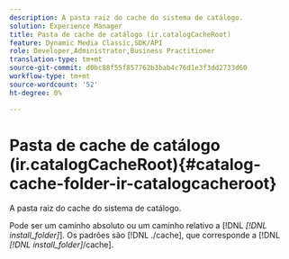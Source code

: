 ```yaml
---
description: A pasta raiz do cache do sistema de catálogo.
solution: Experience Manager
title: Pasta de cache de catálogo (ir.catalogCacheRoot)
feature: Dynamic Media Classic,SDK/API
role: Developer,Administrator,Business Practitioner
translation-type: tm+mt
source-git-commit: d0bc88f55f857762b3bab4c76d1e3f3dd2733d60
workflow-type: tm+mt
source-wordcount: '52'
ht-degree: 0%

---
```



# Pasta de cache de catálogo (ir.catalogCacheRoot){#catalog-cache-folder-ir-catalogcacheroot}

A pasta raiz do cache do sistema de catálogo.

Pode ser um caminho absoluto ou um caminho relativo a [!DNL *[!DNL install_folder]*]. Os padrões são [!DNL ./cache], que corresponde a [!DNL *[!DNL install_folder]*/cache].

